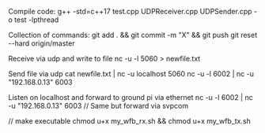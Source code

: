 Compile code:
g++ -std=c++17 test.cpp UDPReceiver.cpp UDPSender.cpp -o test -lpthread

Collection of commands:
git add . && git commit -m "X" && git push
git reset --hard origin/master

Receive via udp and write to file
nc -u -l 5060 > newfile.txt

Send file via udp
cat newfile.txt | nc -u localhost 5060
nc -u -l 6002 | nc -u "192.168.0.13" 6003

Listen on localhost and forward to ground pi via ethernet
nc -u -l 6002 | nc -u "192.168.0.13" 6003
//
Same but forward via svpcom

// make executable
chmod u+x my_wfb_rx.sh && chmod u+x my_wfb_tx.sh 



